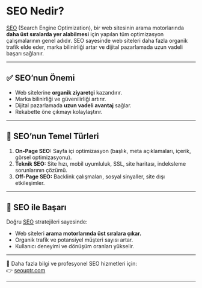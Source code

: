 # SEO Nedir?  

[SEO](https://seouptr.com) (Search Engine Optimization), bir web sitesinin arama motorlarında **daha üst sıralarda yer alabilmesi** için yapılan tüm optimizasyon çalışmalarının genel adıdır. SEO sayesinde web siteleri daha fazla organik trafik elde eder, marka bilinirliği artar ve dijital pazarlamada uzun vadeli başarı sağlanır.  

---

## ✅ SEO’nun Önemi  
- Web sitelerine **organik ziyaretçi** kazandırır.  
- Marka bilinirliği ve güvenilirliği artırır.  
- Dijital pazarlamada **uzun vadeli avantaj** sağlar.  
- Rekabette öne çıkmayı kolaylaştırır.  

---

## 🔑 SEO’nun Temel Türleri  
1. **On-Page SEO:** Sayfa içi optimizasyon (başlık, meta açıklamaları, içerik, görsel optimizasyonu).  
2. **Teknik SEO:** Site hızı, mobil uyumluluk, SSL, site haritası, indeksleme sorunlarının çözümü.  
3. **Off-Page SEO:** Backlink çalışmaları, sosyal sinyaller, site dışı etkileşimler.  

---

## 🚀 SEO ile Başarı  
Doğru [SEO](https://seouptr.com) stratejileri sayesinde:  
- Web siteleri **arama motorlarında üst sıralara çıkar.**  
- Organik trafik ve potansiyel müşteri sayısı artar.  
- Kullanıcı deneyimi ve dönüşüm oranları yükselir.  

---

🔗 Daha fazla bilgi ve profesyonel SEO hizmetleri için:  
👉 [seouptr.com](https://seouptr.com)  

<meta name="google-site-verification" content="DWxlmoZRXpinQnB7bwrRocGG0IgUtxxrQw-QdH4_s8w" />

---
